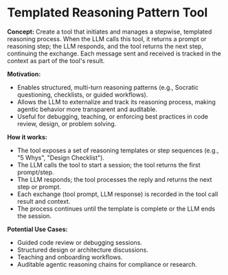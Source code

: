 # Templated Reasoning Pattern Tool

**Concept:**
Create a tool that initiates and manages a stepwise, templated reasoning process. When the LLM calls this tool, it returns a prompt or reasoning step; the LLM responds, and the tool returns the next step, continuing the exchange. Each message sent and received is tracked in the context as part of the tool's result.

**Motivation:**
- Enables structured, multi-turn reasoning patterns (e.g., Socratic questioning, checklists, or guided workflows).
- Allows the LLM to externalize and track its reasoning process, making agentic behavior more transparent and auditable.
- Useful for debugging, teaching, or enforcing best practices in code review, design, or problem solving.

**How it works:**
- The tool exposes a set of reasoning templates or step sequences (e.g., "5 Whys", "Design Checklist").
- The LLM calls the tool to start a session; the tool returns the first prompt/step.
- The LLM responds; the tool processes the reply and returns the next step or prompt.
- Each exchange (tool prompt, LLM response) is recorded in the tool call result and context.
- The process continues until the template is complete or the LLM ends the session.

**Potential Use Cases:**
- Guided code review or debugging sessions.
- Structured design or architecture discussions.
- Teaching and onboarding workflows.
- Auditable agentic reasoning chains for compliance or research.
